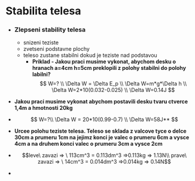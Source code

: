 # Stabilita telesa

- ### Zlepseni stability telesa

  - snizeni teziste
  - zvetseni podstavne plochy
  - teleso zustane stabilni dokud je teziste nad podstavou
	  - **Priklad - Jakou praci musime vykonat, abychom desku o hranach a=4cm h=5cm preklopili z polohy stabilni do polohy labilni?**
$$
W=? \\ \Delta W = \Delta E_p \\ \Delta W=m*g*\Delta h \\ \Delta W=2*10(0.032-0.025) \\ \Delta W=0.14J
$$
- **Jakou praci musime vykonat abychom postavili desku tvaru ctverce 1,4m a hmotnosti 20kg**

- $$
  W=?\\ \Delta W = 20*10(0.99-0.7) \\ \Delta W=58J**
  $$

- **Urcee polohu teziste telesa. Teleso se sklada z valcove tyce o delce 30cm a prumeru 1cm na jejimz konci je valec o prumeru 6cm a vysce 4cm a na druhem konci valec o prumeru 3cm a vysce 2cm**

- 
  $$leve\ zavazi => \ 113cm^3 = 0.113dm^3 =>0.113kg => 1.13N\\
  prave\ zavazi => \ 14cm^3 = 0.014dm^3 =>0.014kg => 0.14N$$

- 